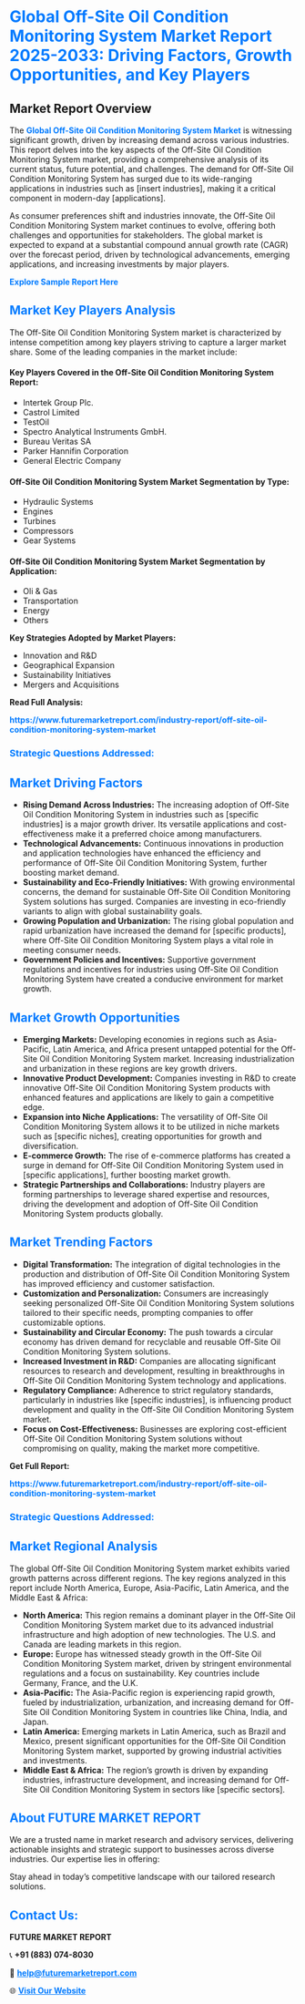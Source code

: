 <h1 style="color: #007BFF;">Global Off-Site Oil Condition Monitoring System Market Report 2025-2033: Driving Factors, Growth Opportunities, and Key Players</h1>

<section id="overview">
<h2>Market Report Overview</h2>
<p>The <a href="https://www.futuremarketreport.com/industry-report/off-site-oil-condition-monitoring-system-market" style="color: #007BFF; text-decoration: none;"><strong>Global Off-Site Oil Condition Monitoring System Market</strong></a> is witnessing significant growth, driven by increasing demand across various industries. This report delves into the key aspects of the Off-Site Oil Condition Monitoring System market, providing a comprehensive analysis of its current status, future potential, and challenges. The demand for Off-Site Oil Condition Monitoring System has surged due to its wide-ranging applications in industries such as [insert industries], making it a critical component in modern-day [applications].</p>
<p>As consumer preferences shift and industries innovate, the Off-Site Oil Condition Monitoring System market continues to evolve, offering both challenges and opportunities for stakeholders. The global market is expected to expand at a substantial compound annual growth rate (CAGR) over the forecast period, driven by technological advancements, emerging applications, and increasing investments by major players.</p>
</section>

<section id="overview">
<p><a href="https://www.futuremarketreport.com/request-sample/reportId=55048" style="color: #007BFF; text-decoration: none;"><strong>Explore Sample Report Here</strong></a></p>
</section>

<section id="key-players">
<h2 style="color: #007BFF;">Market Key Players Analysis</h2>
<p>The Off-Site Oil Condition Monitoring System market is characterized by intense competition among key players striving to capture a larger market share. Some of the leading companies in the market include:</p>
<h4>Key Players Covered in the Off-Site Oil Condition Monitoring System Report:</h4>
<ul><li>Intertek Group Plc.</li><li>Castrol Limited</li><li>TestOil</li><li>Spectro Analytical Instruments GmbH.</li><li>Bureau Veritas SA</li><li>Parker Hannifin Corporation</li><li>General Electric Company</li></ul>
<h4>Off-Site Oil Condition Monitoring System Market Segmentation by Type:</h4>
<ul><li>Hydraulic Systems</li><li>Engines</li><li>Turbines</li><li>Compressors</li><li>Gear Systems</li></ul>

<h4>Off-Site Oil Condition Monitoring System Market Segmentation by Application:</h4>
<ul><li>Oli &amp; Gas</li><li>Transportation</li><li>Energy</li><li>Others</li></ul>
<p><strong>Key Strategies Adopted by Market Players:</strong></p>
<ul>
<li>Innovation and R&D</li>
<li>Geographical Expansion</li>
<li>Sustainability Initiatives</li>
<li>Mergers and Acquisitions</li>
</ul>
</section>

<section>
<p><strong>Read Full Analysis: </strong></p><a href="https://www.futuremarketreport.com/industry-report/off-site-oil-condition-monitoring-system-market" style="color: #007BFF; text-decoration: none;"><strong>https://www.futuremarketreport.com/industry-report/off-site-oil-condition-monitoring-system-market</strong></a>
<h3 style="color: #007BFF;">Strategic Questions Addressed:</h3>
</section>

<section id="driving-factors">
<h2 style="color: #007BFF;">Market Driving Factors</h2>
<ul>
<li><strong>Rising Demand Across Industries:</strong> The increasing adoption of Off-Site Oil Condition Monitoring System in industries such as [specific industries] is a major growth driver. Its versatile applications and cost-effectiveness make it a preferred choice among manufacturers.</li>
<li><strong>Technological Advancements:</strong> Continuous innovations in production and application technologies have enhanced the efficiency and performance of Off-Site Oil Condition Monitoring System, further boosting market demand.</li>
<li><strong>Sustainability and Eco-Friendly Initiatives:</strong> With growing environmental concerns, the demand for sustainable Off-Site Oil Condition Monitoring System solutions has surged. Companies are investing in eco-friendly variants to align with global sustainability goals.</li>
<li><strong>Growing Population and Urbanization:</strong> The rising global population and rapid urbanization have increased the demand for [specific products], where Off-Site Oil Condition Monitoring System plays a vital role in meeting consumer needs.</li>
<li><strong>Government Policies and Incentives:</strong> Supportive government regulations and incentives for industries using Off-Site Oil Condition Monitoring System have created a conducive environment for market growth.</li>
</ul>
</section>

<section id="growth-opportunities">
<h2 style="color: #007BFF;">Market Growth Opportunities</h2>
<ul>
<li><strong>Emerging Markets:</strong> Developing economies in regions such as Asia-Pacific, Latin America, and Africa present untapped potential for the Off-Site Oil Condition Monitoring System market. Increasing industrialization and urbanization in these regions are key growth drivers.</li>
<li><strong>Innovative Product Development:</strong> Companies investing in R&D to create innovative Off-Site Oil Condition Monitoring System products with enhanced features and applications are likely to gain a competitive edge.</li>
<li><strong>Expansion into Niche Applications:</strong> The versatility of Off-Site Oil Condition Monitoring System allows it to be utilized in niche markets such as [specific niches], creating opportunities for growth and diversification.</li>
<li><strong>E-commerce Growth:</strong> The rise of e-commerce platforms has created a surge in demand for Off-Site Oil Condition Monitoring System used in [specific applications], further boosting market growth.</li>
<li><strong>Strategic Partnerships and Collaborations:</strong> Industry players are forming partnerships to leverage shared expertise and resources, driving the development and adoption of Off-Site Oil Condition Monitoring System products globally.</li>
</ul>
</section>

<section id="trending-factors">
<h2 style="color: #007BFF;">Market Trending Factors</h2>
<ul>
<li><strong>Digital Transformation:</strong> The integration of digital technologies in the production and distribution of Off-Site Oil Condition Monitoring System has improved efficiency and customer satisfaction.</li>
<li><strong>Customization and Personalization:</strong> Consumers are increasingly seeking personalized Off-Site Oil Condition Monitoring System solutions tailored to their specific needs, prompting companies to offer customizable options.</li>
<li><strong>Sustainability and Circular Economy:</strong> The push towards a circular economy has driven demand for recyclable and reusable Off-Site Oil Condition Monitoring System solutions.</li>
<li><strong>Increased Investment in R&D:</strong> Companies are allocating significant resources to research and development, resulting in breakthroughs in Off-Site Oil Condition Monitoring System technology and applications.</li>
<li><strong>Regulatory Compliance:</strong> Adherence to strict regulatory standards, particularly in industries like [specific industries], is influencing product development and quality in the Off-Site Oil Condition Monitoring System market.</li>
<li><strong>Focus on Cost-Effectiveness:</strong> Businesses are exploring cost-efficient Off-Site Oil Condition Monitoring System solutions without compromising on quality, making the market more competitive.</li>
</ul>
</section>

<section>
<p><strong>Get Full Report: </strong></p><a href="https://www.futuremarketreport.com/industry-report/off-site-oil-condition-monitoring-system-market" style="color: #007BFF; text-decoration: none;"><strong>https://www.futuremarketreport.com/industry-report/off-site-oil-condition-monitoring-system-market</strong></a>
<h3 style="color: #007BFF;">Strategic Questions Addressed:</h3>
</section>


<section id="regional-analysis">
<h2 style="color: #007BFF;">Market Regional Analysis</h2>
<p>The global Off-Site Oil Condition Monitoring System market exhibits varied growth patterns across different regions. The key regions analyzed in this report include North America, Europe, Asia-Pacific, Latin America, and the Middle East & Africa:</p>
<ul>
<li><strong>North America:</strong> This region remains a dominant player in the Off-Site Oil Condition Monitoring System market due to its advanced industrial infrastructure and high adoption of new technologies. The U.S. and Canada are leading markets in this region.</li>
<li><strong>Europe:</strong> Europe has witnessed steady growth in the Off-Site Oil Condition Monitoring System market, driven by stringent environmental regulations and a focus on sustainability. Key countries include Germany, France, and the U.K.</li>
<li><strong>Asia-Pacific:</strong> The Asia-Pacific region is experiencing rapid growth, fueled by industrialization, urbanization, and increasing demand for Off-Site Oil Condition Monitoring System in countries like China, India, and Japan.</li>
<li><strong>Latin America:</strong> Emerging markets in Latin America, such as Brazil and Mexico, present significant opportunities for the Off-Site Oil Condition Monitoring System market, supported by growing industrial activities and investments.</li>
<li><strong>Middle East & Africa:</strong> The region’s growth is driven by expanding industries, infrastructure development, and increasing demand for Off-Site Oil Condition Monitoring System in sectors like [specific sectors].</li>
</ul>
</section>

<footer>
<h2 style="color: #007BFF;">About FUTURE MARKET REPORT</h2>
<p>We are a trusted name in market research and advisory services, delivering actionable insights and strategic support to businesses across diverse industries. Our expertise lies in offering:</p>

<p>Stay ahead in today’s competitive landscape with our tailored research solutions.</p>

<h2 style="color: #007BFF;">Contact Us:</h2>
<p><strong>FUTURE MARKET REPORT</strong></p>
<p>📞 <strong>+91 (883) 074-8030</strong></p>
<p>📧 <strong><a href="mailto:help@futuremarketreport.com" style="color: #007BFF;">help@futuremarketreport.com</a></strong></p>
<p>🌐 <strong><a href="https://www.futuremarketreport.com/" style="color: #007BFF;">Visit Our Website</a></strong></p>
</footer>